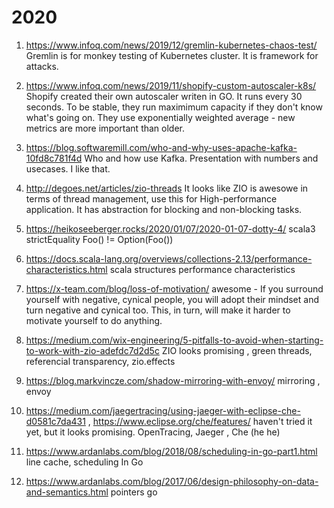 # 2020

1. https://www.infoq.com/news/2019/12/gremlin-kubernetes-chaos-test/
Gremlin is for monkey testing of Kubernetes cluster. It is framework for attacks.

1. https://www.infoq.com/news/2019/11/shopify-custom-autoscaler-k8s/
Shopify created their own autoscaler writen in GO. It runs every 30 seconds. 
To be stable, they run maximimum capacity if they don't know what's going on. They use exponentially weighted average - new metrics are more important than older. 

1. https://blog.softwaremill.com/who-and-why-uses-apache-kafka-10fd8c781f4d 
Who and how use Kafka. Presentation with numbers and usecases. I like that.

1. http://degoes.net/articles/zio-threads It looks like ZIO is awesowe in terms of thread management, use this for High-performance application. It has abstraction for blocking and non-blocking tasks.

1. https://heikoseeberger.rocks/2020/01/07/2020-01-07-dotty-4/ scala3 strictEquality Foo() != Option(Foo())

1. https://docs.scala-lang.org/overviews/collections-2.13/performance-characteristics.html scala structures performance characteristics

1. https://x-team.com/blog/loss-of-motivation/ awesome - If you surround yourself with negative, cynical people, you will adopt their mindset and turn negative and cynical too. This, in turn, will make it harder to motivate yourself to do anything.

1. https://medium.com/wix-engineering/5-pitfalls-to-avoid-when-starting-to-work-with-zio-adefdc7d2d5c ZIO looks promising , green threads, referencial transparency, zio.effects

1. https://blog.markvincze.com/shadow-mirroring-with-envoy/ mirroring , envoy

1. https://medium.com/jaegertracing/using-jaeger-with-eclipse-che-d0581c7da431 , https://www.eclipse.org/che/features/ haven't tried it yet, but it looks promising. OpenTracing, Jaeger , Che (he he)

1. https://www.ardanlabs.com/blog/2018/08/scheduling-in-go-part1.html line cache, scheduling In Go

1. https://www.ardanlabs.com/blog/2017/06/design-philosophy-on-data-and-semantics.html pointers go
